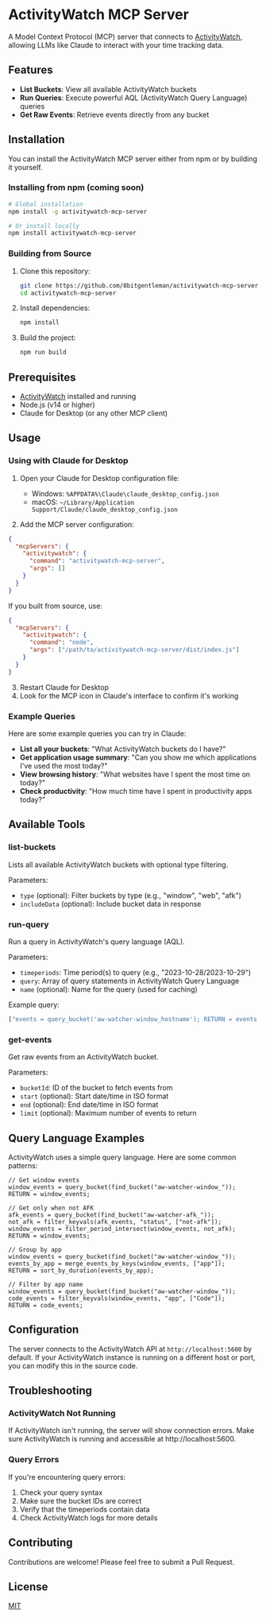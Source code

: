 # ActivityWatch MCP Server

A Model Context Protocol (MCP) server that connects to [ActivityWatch](https://activitywatch.net/), allowing LLMs like Claude to interact with your time tracking data.

## Features

- **List Buckets**: View all available ActivityWatch buckets
- **Run Queries**: Execute powerful AQL (ActivityWatch Query Language) queries
- **Get Raw Events**: Retrieve events directly from any bucket

## Installation

You can install the ActivityWatch MCP server either from npm or by building it yourself.

### Installing from npm (coming soon)

```bash
# Global installation
npm install -g activitywatch-mcp-server

# Or install locally
npm install activitywatch-mcp-server
```

### Building from Source

1. Clone this repository:
   ```bash
   git clone https://github.com/8bitgentleman/activitywatch-mcp-server.git
   cd activitywatch-mcp-server
   ```

2. Install dependencies:
   ```bash
   npm install
   ```

3. Build the project:
   ```bash
   npm run build
   ```

## Prerequisites

- [ActivityWatch](https://activitywatch.net/) installed and running
- Node.js (v14 or higher)
- Claude for Desktop (or any other MCP client)

## Usage

### Using with Claude for Desktop

1. Open your Claude for Desktop configuration file:
   - Windows: `%APPDATA%\Claude\claude_desktop_config.json`
   - macOS: `~/Library/Application Support/Claude/claude_desktop_config.json`

2. Add the MCP server configuration:

```json
{
  "mcpServers": {
    "activitywatch": {
      "command": "activitywatch-mcp-server",
      "args": []
    }
  }
}
```

If you built from source, use:

```json
{
  "mcpServers": {
    "activitywatch": {
      "command": "node",
      "args": ["/path/to/activitywatch-mcp-server/dist/index.js"]
    }
  }
}
```

3. Restart Claude for Desktop
4. Look for the MCP icon in Claude's interface to confirm it's working

### Example Queries

Here are some example queries you can try in Claude:

- **List all your buckets**: "What ActivityWatch buckets do I have?"
- **Get application usage summary**: "Can you show me which applications I've used the most today?"
- **View browsing history**: "What websites have I spent the most time on today?"
- **Check productivity**: "How much time have I spent in productivity apps today?"

## Available Tools

### list-buckets

Lists all available ActivityWatch buckets with optional type filtering.

Parameters:
- `type` (optional): Filter buckets by type (e.g., "window", "web", "afk")
- `includeData` (optional): Include bucket data in response

### run-query

Run a query in ActivityWatch's query language (AQL).

Parameters:
- `timeperiods`: Time period(s) to query (e.g., "2023-10-28/2023-10-29")
- `query`: Array of query statements in ActivityWatch Query Language
- `name` (optional): Name for the query (used for caching)

Example query:
```javascript
["events = query_bucket('aw-watcher-window_hostname'); RETURN = events;"]
```

### get-events

Get raw events from an ActivityWatch bucket.

Parameters:
- `bucketId`: ID of the bucket to fetch events from
- `start` (optional): Start date/time in ISO format
- `end` (optional): End date/time in ISO format
- `limit` (optional): Maximum number of events to return

## Query Language Examples

ActivityWatch uses a simple query language. Here are some common patterns:

```
// Get window events
window_events = query_bucket(find_bucket("aw-watcher-window_"));
RETURN = window_events;

// Get only when not AFK
afk_events = query_bucket(find_bucket("aw-watcher-afk_"));
not_afk = filter_keyvals(afk_events, "status", ["not-afk"]);
window_events = filter_period_intersect(window_events, not_afk);
RETURN = window_events;

// Group by app
window_events = query_bucket(find_bucket("aw-watcher-window_"));
events_by_app = merge_events_by_keys(window_events, ["app"]);
RETURN = sort_by_duration(events_by_app);

// Filter by app name
window_events = query_bucket(find_bucket("aw-watcher-window_"));
code_events = filter_keyvals(window_events, "app", ["Code"]);
RETURN = code_events;
```

## Configuration

The server connects to the ActivityWatch API at `http://localhost:5600` by default. If your ActivityWatch instance is running on a different host or port, you can modify this in the source code.

## Troubleshooting

### ActivityWatch Not Running

If ActivityWatch isn't running, the server will show connection errors. Make sure ActivityWatch is running and accessible at http://localhost:5600.

### Query Errors

If you're encountering query errors:

1. Check your query syntax
2. Make sure the bucket IDs are correct
3. Verify that the timeperiods contain data
4. Check ActivityWatch logs for more details

## Contributing

Contributions are welcome! Please feel free to submit a Pull Request.

## License

[MIT](LICENSE)
